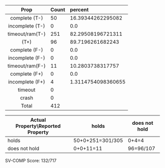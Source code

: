 
| Prop | Count | percent |
|:----:|:------|:--|
|complete   (T-)|50| 16.39344262295082 |
|incomplete (T-)|0|0.0 |
|timeout/ram(T-)|251|82.29508196721311 |
|           (T+)|96|89.7196261682243 |
|complete   (F-)|0|0.0 |
|incomplete (F-)|0|0.0 |
|timeout/ram(F-)|11|10.2803738317757 |
|complete   (F+)|0|0.0 |
|incomplete (F+)|4|1.3114754098360655 |
|timeout        |0| |
|crash          |0| |
|Total          |412| |

| Actual Property\Reported Property | holds | does not hold |
|------------------------------------|-------|---------------|
| holds | 50+0+251=301/305 | 0+4=4 |
| does not hold | 0+0+11=11 | 96=96/107 |

SV-COMP Score: 132/717

